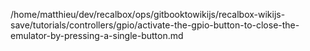 /home/matthieu/dev/recalbox/ops/gitbooktowikijs/recalbox-wikijs-save/tutorials/controllers/gpio/activate-the-gpio-button-to-close-the-emulator-by-pressing-a-single-button.md